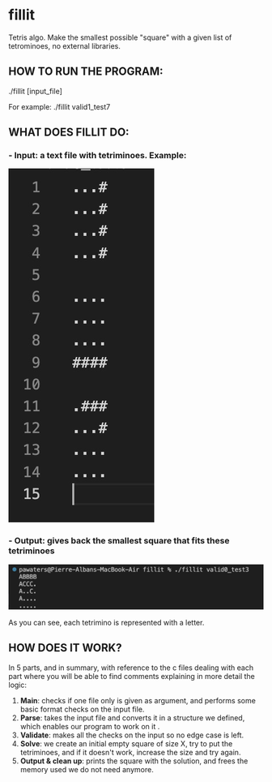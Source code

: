 # fillit
Tetris algo. Make the smallest possible "square" with a given list of tetrominoes, no external libraries.

## HOW TO RUN THE PROGRAM:
./fillit [input_file]

For example: ./fillit valid1_test7

## WHAT DOES FILLIT DO:
### - Input: a text file with tetriminoes. Example:

![Example img of input](https://github.com/pawaters/fillit/blob/master/Example%20img%20of%20input.jpg)

### - Output: gives back the smallest square that fits these tetriminoes

![Example img of output](https://github.com/pawaters/fillit/blob/master/Example_img_output.jpg)

As you can see, each tetrimino is represented with a letter.

## HOW DOES IT WORK?

In 5 parts, and in summary, with reference to the c files dealing with each part where you will be able to find comments explaining in more detail the logic:
1) **Main**: checks if one file only is given as argument, and performs some basic format checks on the input file.
2) **Parse**: takes the input file and converts it in a structure we defined, which enables our program to work on it .
3) **Validate**: makes all the checks on the input so no edge case is left.
4) **Solve**: we create an initial empty square of size X, try to put the tetriminoes, and if it doesn't work, increase the size and try again.
5) **Output & clean up**: prints the square with the solution, and frees the memory used we do not need anymore. 



